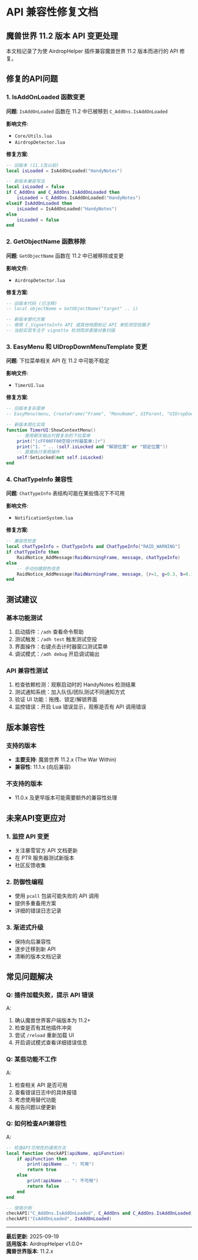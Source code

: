 # API 兼容性修复文档

## 魔兽世界 11.2 版本 API 变更处理

本文档记录了为使 AirdropHelper 插件兼容魔兽世界 11.2 版本而进行的 API 修复。

## 修复的API问题

### 1. IsAddOnLoaded 函数变更
**问题**: `IsAddOnLoaded` 函数在 11.2 中已被移到 `C_AddOns.IsAddOnLoaded`

**影响文件**:
- `Core/Utils.lua`
- `AirdropDetector.lua`

**修复方案**:
```lua
-- 旧版本 (11.1及以前)
local isLoaded = IsAddOnLoaded("HandyNotes")

-- 新版本兼容写法
local isLoaded = false
if C_AddOns and C_AddOns.IsAddOnLoaded then
    isLoaded = C_AddOns.IsAddOnLoaded("HandyNotes")
elseif IsAddOnLoaded then
    isLoaded = IsAddOnLoaded("HandyNotes")
else
    isLoaded = false
end
```

### 2. GetObjectName 函数移除
**问题**: `GetObjectName` 函数在 11.2 中已被移除或变更

**影响文件**:
- `AirdropDetector.lua`

**修复方案**:
```lua
-- 旧版本代码 (已注释)
-- local objectName = GetObjectName("target" .. i)

-- 新版本替代方案
-- 使用 C_VignetteInfo API 或其他地图标记 API 来检测空投箱子
-- 当前实现专注于 vignette 检测而非直接对象扫描
```

### 3. EasyMenu 和 UIDropDownMenuTemplate 变更
**问题**: 下拉菜单相关 API 在 11.2 中可能不稳定

**影响文件**:
- `TimerUI.lua`

**修复方案**:
```lua
-- 旧版本复杂菜单
-- EasyMenu(menu, CreateFrame("Frame", "MenuName", UIParent, "UIDropDownMenuTemplate"), ...)

-- 新版本简化实现
function TimerUI:ShowContextMenu()
    -- 使用聊天输出代替复杂的下拉菜单
    print("|cFF00FF00空投计时器菜单:|r")
    print("1. " .. (self.isLocked and "解锁位置" or "锁定位置"))
    -- 直接执行常用操作
    self:SetLocked(not self.isLocked)
end
```

### 4. ChatTypeInfo 兼容性
**问题**: `ChatTypeInfo` 表结构可能在某些情况下不可用

**影响文件**:
- `NotificationSystem.lua`

**修复方案**:
```lua
-- 兼容性检查
local chatTypeInfo = ChatTypeInfo and ChatTypeInfo["RAID_WARNING"]
if chatTypeInfo then
    RaidNotice_AddMessage(RaidWarningFrame, message, chatTypeInfo)
else
    -- 手动创建颜色信息
    RaidNotice_AddMessage(RaidWarningFrame, message, {r=1, g=0.3, b=0.1})
end
```

## 测试建议

### 基本功能测试
1. 启动插件：`/adh` 查看命令帮助
2. 测试触发：`/adh test` 触发测试空投
3. 界面操作：右键点击计时器窗口测试菜单
4. 调试模式：`/adh debug` 开启调试输出

### API 兼容性测试
1. 检查依赖检测：观察启动时的 HandyNotes 检测结果
2. 测试通知系统：加入队伍/团队测试不同通知方式
3. 验证 UI 功能：拖拽、锁定/解锁界面
4. 监控错误：开启 Lua 错误显示，观察是否有 API 调用错误

## 版本兼容性

### 支持的版本
- **主要支持**: 魔兽世界 11.2.x (The War Within)
- **兼容性**: 11.1.x (向后兼容)

### 不支持的版本
- 11.0.x 及更早版本可能需要额外的兼容性处理

## 未来API变更应对

### 1. 监控 API 变更
- 关注暴雪官方 API 文档更新
- 在 PTR 服务器测试新版本
- 社区反馈收集

### 2. 防御性编程
- 使用 `pcall` 包装可能失败的 API 调用
- 提供多重备用方案
- 详细的错误日志记录

### 3. 渐进式升级
- 保持向后兼容性
- 逐步迁移到新 API
- 清晰的版本文档记录

## 常见问题解决

### Q: 插件加载失败，提示 API 错误
A: 
1. 确认魔兽世界客户端版本为 11.2+
2. 检查是否有其他插件冲突
3. 尝试 `/reload` 重新加载 UI
4. 开启调试模式查看详细错误信息

### Q: 某些功能不工作
A:
1. 检查相关 API 是否可用
2. 查看错误日志中的具体报错
3. 考虑使用替代功能
4. 报告问题以便更新

### Q: 如何检查API兼容性
A:
```lua
-- 检查API可用性的通用方法
local function checkAPI(apiName, apiFunction)
    if apiFunction then
        print(apiName .. ": 可用")
        return true
    else
        print(apiName .. ": 不可用")
        return false
    end
end

-- 使用示例
checkAPI("C_AddOns.IsAddOnLoaded", C_AddOns and C_AddOns.IsAddOnLoaded)
checkAPI("IsAddOnLoaded", IsAddOnLoaded)
```

---

**最后更新**: 2025-09-19  
**适用版本**: AirdropHelper v1.0.0+  
**魔兽世界版本**: 11.2.x